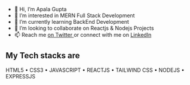 - 👋 Hi, I’m Apala Gupta
- 👀 I’m interested in MERN Full Stack Development
- 🌱 I’m currently learning BackEnd Development
- 💞️ I’m looking to collaborate on Reactjs & Nodejs Projects
- 📫 Reach me <a href="https://twitter.com/apalagupta4"> on Twitter </a> or connect with me on <a href="https://www.linkedin.com/in/apala-g-33765b226" > LinkedIn </a>

<!---
apala7778/apala7778 is a ✨ special ✨ repository because its `README.md` (this file) appears on your GitHub profile.
You can click the Preview link to take a look at your changes.
--->

## My Tech stacks are
 HTML5  • CSS3  • JAVASCRIPT  • REACTJS • TAILWIND CSS • NODEJS  • EXPRESSJS
 
